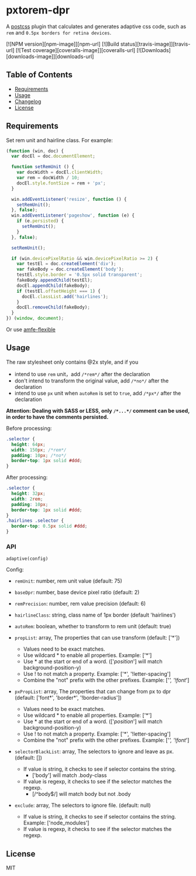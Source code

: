 # pxtorem-dpr

A [postcss](https://www.npmjs.com/package/postcss) plugin that calculates and generates adaptive css code, such as `rem` and `0.5px borders for retina devices`.

[![NPM version][npm-image]][npm-url]
[![Build status][travis-image]][travis-url]
[![Test coverage][coveralls-image]][coveralls-url]
[![Downloads][downloads-image]][downloads-url]

## Table of Contents

* [Requirements](#requirements)
* [Usage](#usage)
* [Changelog](#changelog)
* [License](#license)

## Requirements

Set rem unit and hairline class. For example:

```javascript
(function (win, doc) {
  var docEl = doc.documentElement;

  function setRemUnit () {
    var docWidth = docEl.clientWidth;
    var rem = docWidth / 10;
    docEl.style.fontSize = rem + 'px';
  }

  win.addEventListener('resize', function () {
    setRemUnit();
  }, false);
  win.addEventListener('pageshow', function (e) {
    if (e.persisted) {
      setRemUnit();
    }
  }, false);

  setRemUnit();

  if (win.devicePixelRatio && win.devicePixelRatio >= 2) {
    var testEl = doc.createElement('div');
    var fakeBody = doc.createElement('body');
    testEl.style.border = '0.5px solid transparent';
    fakeBody.appendChild(testEl);
    docEl.appendChild(fakeBody);
    if (testEl.offsetHeight === 1) {
      docEl.classList.add('hairlines');
    }
    docEl.removeChild(fakeBody);
  }
}) (window, document);
```
Or use [amfe-flexible](https://github.com/amfe/lib-flexible)

## Usage

The raw stylesheet only contains @2x style, and if you

* intend to use `rem` unit，add `/*rem*/` after the declaration
* don't intend to transform the original value, add `/*no*/` after the declaration
* intend to use `px` unit when `autoRem` is set to `true`, add `/*px*/` after the declaration

**Attention: Dealing with SASS or LESS, only `/*...*/` comment can be used, in order to have the comments persisted.**

Before processing:

```css
.selector {
  height: 64px;
  width: 150px; /*rem*/
  padding: 10px; /*no*/
  border-top: 1px solid #ddd;
}
```

After processing:

```css
.selector {
  height: 32px;
  width: 2rem;
  padding: 10px;
  border-top: 1px solid #ddd;
}
.hairlines .selector {
  border-top: 0.5px solid #ddd;
}
```

### API

`adaptive(config)`

Config: 

* `remUnit`: number, rem unit value (default: 75)
* `baseDpr`: number, base device pixel ratio (default: 2)
* `remPrecision`: number, rem value precision (default: 6)
* `hairlineClass`: string, class name of 1px border (default 'hairlines')
* `autoRem`: boolean, whether to transform to rem unit (default: true)
* `propList`: array, The properties that can use transform (default: ['*'])
  - Values need to be exact matches.
  - Use wildcard * to enable all properties. Example: ['*']
  - Use * at the start or end of a word. (['*position*'] will match background-position-y)
  - Use ! to not match a property. Example: ['*', '!letter-spacing']
  - Combine the "not" prefix with the other prefixes. Example: ['*', '!font*']
* `pxPropList`: array, The properties that can change from px to dpr (default: ['font*', 'border*', '!border-radius'])
  - Values need to be exact matches.
   - Use wildcard * to enable all properties. Example: ['*']
   - Use * at the start or end of a word. (['*position*'] will match background-position-y)
   - Use ! to not match a property. Example: ['*', '!letter-spacing']
   - Combine the "not" prefix with the other prefixes. Example: ['*', '!font*']

* `selectorBlackList`:  array, The selectors to ignore and leave as px. (default: [])
  -  If value is string, it checks to see if selector contains the string.
      -  ['body'] will match .body-class
  -  If value is regexp, it checks to see if the selector matches the regexp.
      -  [/^body$/] will match body but not .body

* `exclude`: array, The selectors to ignore file. (default: null)
  - If value is string, it checks to see if selector contains the string. Example: ['node_modules']
  - If value is regexp, it checks to see if the selector matches the regexp.

## License

MIT
